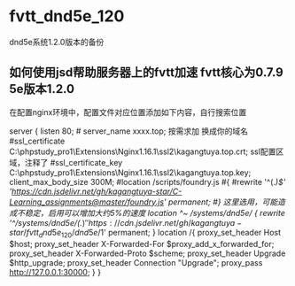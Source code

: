 # fvtt_dnd5e_120
dnd5e系统1.2.0版本的备份

## 如何使用jsd帮助服务器上的fvtt加速 fvtt核心为0.7.9 5e版本1.2.0

在配置nginx环境中，配置文件对应位置添加如下内容，自行搜索位置

server
	{
	listen 80;
	# server_name xxxx.top; 按需求加 换成你的域名
	#ssl_certificate     C:\phpstudy_pro1\Extensions\Nginx1.16.1\ssl2\kagangtuya.top.crt; ssl配置区域，注释了
	#ssl_certificate_key C:\phpstudy_pro1\Extensions\Nginx1.16.1\ssl2\kagangtuya.top.key;
	client_max_body_size 300M;
	#location /scripts/foundry.js
	#{
	#rewrite '^(.*)$' 'https://cdn.jsdelivr.net/gh/kagangtuya-star/C-Learning_assignments@master/foundry.js' permanent;
	#}  这里选用，可能造成不稳定，启用可以增加大约5%的速度
	location  ^~ /systems/dnd5e/
	{
	rewrite '^/systems/dnd5e/(.*)$' 'https://cdn.jsdelivr.net/gh/kagangtuya-star/fvtt_dnd5e_120/dnd5e/$1' permanent;
	}
	location /{
	proxy_set_header Host $host;
	proxy_set_header X-Forwarded-For $proxy_add_x_forwarded_for;
	proxy_set_header X-Forwarded-Proto $scheme;
	proxy_set_header Upgrade $http_upgrade;
	proxy_set_header Connection "Upgrade";
	proxy_pass http://127.0.0.1:30000;
	}
}
